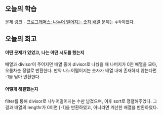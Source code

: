## 오늘의 학습
문제 링크 - [프로그래머스: 나누어 떨어지는 숫자 배열](https://school.programmers.co.kr/learn/courses/30/lessons/12910?language=javascript)
문제는 `수학`이었다.


## 오늘의 회고
#### 어떤 문제가 있었고, 나는 어떤 시도를 했는지
배열과 divisor이 주어지면 배열 중에 divisor로 나눴을 때 나머지가 0인 배열을 모아, 오름차순 정렬로 반환한다.
만약 나누어떨어지는 숫자가 배열 내에 존재하지 않는다면 -1을 담아 반환한다.

#### 어떻게 해결했는지
filter를 통해 divisor로 나누어떨어지는 수만 남겼으며, 이후 sort로 정렬해주었다.
그 결과 배열의 lengthr가 0이면 [-1]을 반환하였고, 아니라면 계산한 배열을 반환하였다.
